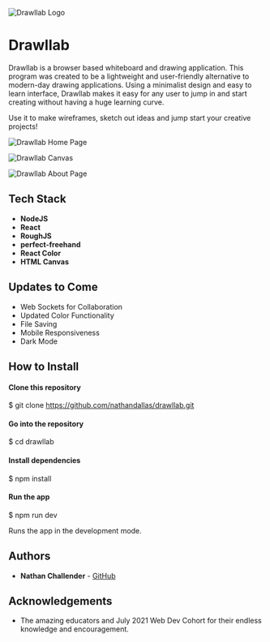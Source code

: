 ![Drawllab Logo](https://imgur.com/HgFZrxO.png)

# Drawllab

Drawllab is a browser based whiteboard and drawing application. This program was created to be a lightweight and user-friendly alternative to modern-day drawing applications. Using a minimalist design and easy to learn interface, Drawllab makes it easy for any user to jump in and start creating without having a huge learning curve.

Use it to make wireframes, sketch out ideas and jump start your creative projects!

![Drawllab Home Page](https://i.imgur.com/vUuPRgq.jpeg)

![Drawllab Canvas](https://i.imgur.com/58tr5PR.jpeg)

![Drawllab About Page](https://i.imgur.com/cJg95y4.jpeg)



## Tech Stack

- **NodeJS**
- **React**
- **RoughJS**
- **perfect-freehand**
- **React Color**
- **HTML Canvas**

## Updates to Come 

- Web Sockets for Collaboration
- Updated Color Functionality
- File Saving
- Mobile Responsiveness
- Dark Mode


## How to Install

#### Clone this repository

$ git clone https://github.com/nathandallas/drawllab.git

#### Go into the repository

$ cd drawllab

#### Install dependencies

$ npm install

#### Run the app

$ npm run dev

Runs the app in the development mode.


## Authors

- **Nathan Challender** - [GitHub](https://github.com/nathandallas) 

## Acknowledgements

- The amazing educators and July 2021 Web Dev Cohort for their endless knowledge and encouragement.
